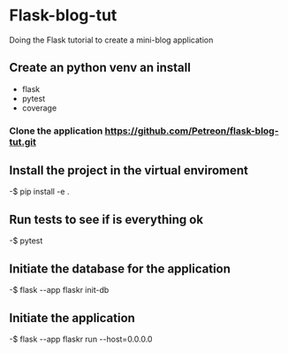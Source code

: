 # Flask-blog-tut
Doing the Flask tutorial to create a mini-blog application

## Create an python venv an install
- flask
- pytest
- coverage

### Clone the application https://github.com/Petreon/flask-blog-tut.git

## Install the project in the virtual enviroment
-$ pip install -e .

## Run tests to see if is everything ok
-$ pytest

## Initiate the database for the application
-$ flask --app flaskr init-db

## Initiate the application
-$ flask --app flaskr run --host=0.0.0.0

